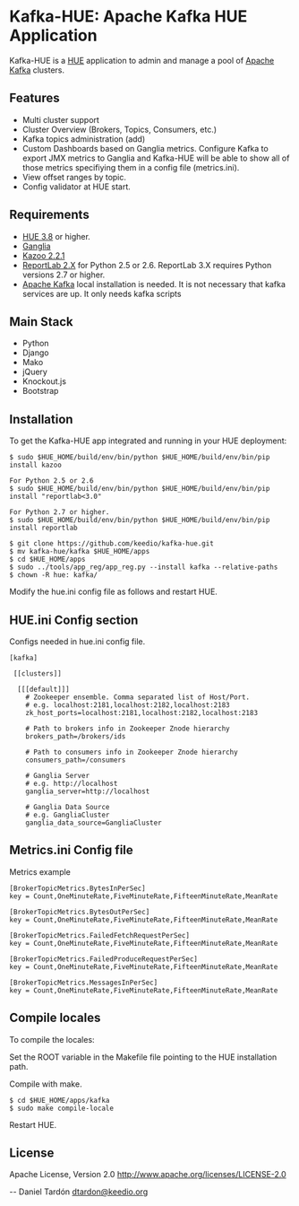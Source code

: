 Kafka-HUE: Apache Kafka HUE Application
=======================================

Kafka-HUE is a [HUE](http://www.gethue.com) application to admin and manage a pool of [Apache Kafka](http://kafka.apache.org/) clusters. 

Features
--------
   * Multi cluster support
   * Cluster Overview (Brokers, Topics, Consumers, etc.)
   * Kafka topics administration (add)
   * Custom Dashboards based on Ganglia metrics. Configure Kafka to export JMX metrics to Ganglia and Kafka-HUE will be able to show all of those metrics specifiying them in a config file (metrics.ini).
   * View offset ranges by topic.
   * Config validator at HUE start.

Requirements
------------
- [HUE 3.8](http://www.gethue.com) or higher.
- [Ganglia](http://ganglia.sourceforge.net/)
- [Kazoo 2.2.1](http://github.com/python-zk/kazoo)
- [ReportLab 2.X](http://www.reportlab.com/) for Python 2.5 or 2.6. ReportLab 3.X requires Python versions 2.7 or higher.
- [Apache Kafka](http://kafka.apache.org/) local installation is needed. It is not necessary that kafka services are up. It only needs kafka scripts

Main Stack
----------
   * Python 
   * Django 
   * Mako
   * jQuery
   * Knockout.js
   * Bootstrap

Installation
------------
To get the Kafka-HUE app integrated and running in your HUE deployment:

    $ sudo $HUE_HOME/build/env/bin/python $HUE_HOME/build/env/bin/pip install kazoo

    For Python 2.5 or 2.6
    $ sudo $HUE_HOME/build/env/bin/python $HUE_HOME/build/env/bin/pip install "reportlab<3.0"
    
    For Python 2.7 or higher.
    $ sudo $HUE_HOME/build/env/bin/python $HUE_HOME/build/env/bin/pip install reportlab

    $ git clone https://github.com/keedio/kafka-hue.git
    $ mv kafka-hue/kafka $HUE_HOME/apps
    $ cd $HUE_HOME/apps
    $ sudo ../tools/app_reg/app_reg.py --install kafka --relative-paths
    $ chown -R hue: kafka/

Modify the hue.ini config file as follows and restart HUE. 

HUE.ini Config section
----------------------
Configs needed in hue.ini config file.

    [kafka]

     [[clusters]]

      [[[default]]]
        # Zookeeper ensemble. Comma separated list of Host/Port.
        # e.g. localhost:2181,localhost:2182,localhost:2183
        zk_host_ports=localhost:2181,localhost:2182,localhost:2183
  
        # Path to brokers info in Zookeeper Znode hierarchy
        brokers_path=/brokers/ids
  
        # Path to consumers info in Zookeeper Znode hierarchy
        consumers_path=/consumers

        # Ganglia Server
        # e.g. http://localhost
        ganglia_server=http://localhost

        # Ganglia Data Source
        # e.g. GangliaCluster
        ganglia_data_source=GangliaCluster


Metrics.ini Config file
-----------------------
Metrics example

	[BrokerTopicMetrics.BytesInPerSec]
	key = Count,OneMinuteRate,FiveMinuteRate,FifteenMinuteRate,MeanRate

	[BrokerTopicMetrics.BytesOutPerSec]
	key = Count,OneMinuteRate,FiveMinuteRate,FifteenMinuteRate,MeanRate

	[BrokerTopicMetrics.FailedFetchRequestPerSec]
	key = Count,OneMinuteRate,FiveMinuteRate,FifteenMinuteRate,MeanRate

	[BrokerTopicMetrics.FailedProduceRequestPerSec]
	key = Count,OneMinuteRate,FiveMinuteRate,FifteenMinuteRate,MeanRate

	[BrokerTopicMetrics.MessagesInPerSec]
	key = Count,OneMinuteRate,FiveMinuteRate,FifteenMinuteRate,MeanRate


Compile locales
---------------
To compile the locales:

Set the ROOT variable in the Makefile file pointing to the HUE installation path.

Compile with make.

    $ cd $HUE_HOME/apps/kafka
    $ sudo make compile-locale

Restart HUE.

License
-------
Apache License, Version 2.0
http://www.apache.org/licenses/LICENSE-2.0

--
Daniel Tardón <dtardon@keedio.org>
